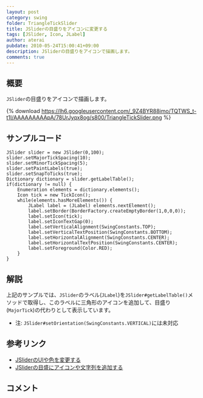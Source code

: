 ```yaml
---
layout: post
category: swing
folder: TriangleTickSlider
title: JSliderの目盛りをアイコンに変更する
tags: [JSlider, Icon, JLabel]
author: aterai
pubdate: 2010-05-24T15:00:41+09:00
description: JSliderの目盛りをアイコンで描画します。
comments: true
---
```

## 概要
`JSlider`の目盛りをアイコンで描画します。

{% download https://lh6.googleusercontent.com/_9Z4BYR88imo/TQTWS_t-t1I/AAAAAAAAApA/78UrJyqx8og/s800/TriangleTickSlider.png %}

## サンプルコード
<pre class="prettyprint"><code>JSlider slider = new JSlider(0,100);
slider.setMajorTickSpacing(10);
slider.setMinorTickSpacing(5);
slider.setPaintLabels(true);
slider.setSnapToTicks(true);
Dictionary dictionary = slider.getLabelTable();
if(dictionary != null) {
    Enumeration elements = dictionary.elements();
    Icon tick = new TickIcon();
    while(elements.hasMoreElements()) {
        JLabel label = (JLabel) elements.nextElement();
        label.setBorder(BorderFactory.createEmptyBorder(1,0,0,0));
        label.setIcon(tick);
        label.setIconTextGap(0);
        label.setVerticalAlignment(SwingConstants.TOP);
        label.setVerticalTextPosition(SwingConstants.BOTTOM);
        label.setHorizontalAlignment(SwingConstants.CENTER);
        label.setHorizontalTextPosition(SwingConstants.CENTER);
        label.setForeground(Color.RED);
    }
}
</code></pre>

## 解説
上記のサンプルでは、`JSlider`のラベル(`JLabel`)を`JSlider#getLabelTable()`メソッドで取得し、このラベルに三角形のアイコンを追加して、目盛り(`MajorTick`)の代わりとして表示しています。

- 注: `JSlider#setOrientation(SwingConstants.VERTICAL)`には未対応

<!-- dummy comment line for breaking list -->

## 参考リンク
- [JSliderのUIや色を変更する](http://ateraimemo.com/Swing/VolumeSlider.html)
- [JSliderの目盛にアイコンや文字列を追加する](http://ateraimemo.com/Swing/SliderLabelTable.html)

<!-- dummy comment line for breaking list -->

## コメント
